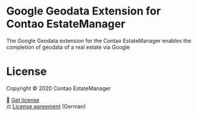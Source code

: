 # Google Geodata Extension for Contao EstateManager
The Google Geodata extension for the Contao EstateManager enables the completion of geodata of a real estate via Google

# License
Copyright © 2020 Contao EstateManager

🎫 [Get license](https://www.contao-estatemanager.com/de/erweiterungen.html) \
⚖ [License agreement](https://www.contao-estatemanager.com/de/lizenzbedingungen.html) (German)
